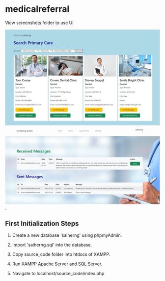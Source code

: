 # medicalreferral

View screenshots folder to use UI

![](screenshots/doctor/search_by_speciality_dental.jpg)
![](screenshots/doctor/received_messages.jpg).

First Initialization Steps
--------------------------------------
1) Create a new database 'saiherng' using phpmyAdmin. 

2) Import 'saiherng.sql' into the database.

3) Copy source_code folder into htdocs of XAMPP.

4) Run XAMPP Apache Server and SQL Server.

5) Navigate to localhost/source_code/index.php  
